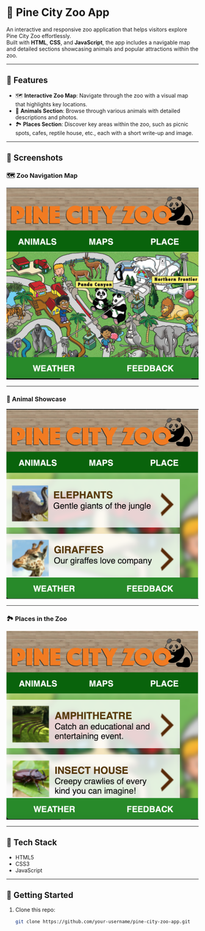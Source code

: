 # 🐾 Pine City Zoo App

An interactive and responsive zoo application that helps visitors explore Pine City Zoo effortlessly.  
Built with **HTML**, **CSS**, and **JavaScript**, the app includes a navigable map and detailed sections showcasing animals and popular attractions within the zoo.

---

## 🧭 Features

- 🗺️ **Interactive Zoo Map**: Navigate through the zoo with a visual map that highlights key locations.
- 🐒 **Animals Section**: Browse through various animals with detailed descriptions and photos.
- 🏞️ **Places Section**: Discover key areas within the zoo, such as picnic spots, cafes, reptile house, etc., each with a short write-up and image.

---

## 📸 Screenshots

### 🗺️ Zoo Navigation Map

![Zoo Map](images/map2.png)

---

### 🐘 Animal Showcase

![Animals](images/Animals.png)

---

### 🏞️ Places in the Zoo

![Places](images/places2.png)

---

## 📂 Tech Stack

- HTML5  
- CSS3  
- JavaScript

---

## 🚀 Getting Started

1. Clone this repo:
   ```bash
   git clone https://github.com/your-username/pine-city-zoo-app.git
